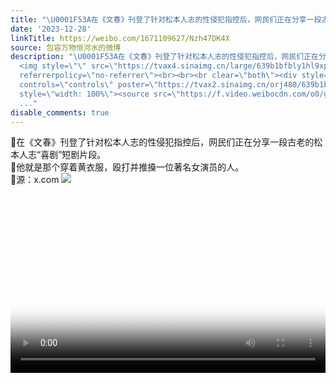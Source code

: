 ```yaml
---
title: "\U0001F53A在《文春》刊登了针对松本人志的性侵犯指控后，网民们正在分享一段古老的松本人志“喜剧”短剧片段。\U0001F53A他就是那个穿着黄衣服，殴打并推搡一位著名女演员的..."
date: '2023-12-28'
linkTitle: https://weibo.com/1671109627/Nzh47DK4X
source: 包容万物恒河水的微博
description: "\U0001F53A在《文春》刊登了针对松本人志的性侵犯指控后，网民们正在分享一段古老的松本人志“喜剧”短剧片段。<br>\U0001F53A他就是那个穿着黄衣服，殴打并推搡一位著名女演员的人。<br>\U0001F53A源：x.com
  <img style=\"\" src=\"https://tvax4.sinaimg.cn/large/639b1bfbly1hl9xp8e5h1j20n00eqwpp.jpg\"
  referrerpolicy=\"no-referrer\"><br><br><br clear=\"both\"><div style=\"clear: both\"></div><video
  controls=\"controls\" poster=\"https://tvax2.sinaimg.cn/orj480/639b1bfbly1hl9xq8kb9fj217a0k0dgt.jpg\"
  style=\"width: 100%\"><source src=\"https://f.video.weibocdn.com/o0/ghDGqvwglx08bj3NTJi001041200e4rF0E010.mp4?label=mp4_720p&amp;template=1558x720.25.0&amp;ori=0&amp;ps=1CwnkDw1GXwCQx&amp;Ex
  ..."
disable_comments: true
---
```

🔺在《文春》刊登了针对松本人志的性侵犯指控后，网民们正在分享一段古老的松本人志“喜剧”短剧片段。<br>🔺他就是那个穿着黄衣服，殴打并推搡一位著名女演员的人。<br>🔺源：x.com <img style="" src="https://tvax4.sinaimg.cn/large/639b1bfbly1hl9xp8e5h1j20n00eqwpp.jpg" referrerpolicy="no-referrer"><br><br><br clear="both"><div style="clear: both"></div><video controls="controls" poster="https://tvax2.sinaimg.cn/orj480/639b1bfbly1hl9xq8kb9fj217a0k0dgt.jpg" style="width: 100%"><source src="https://f.video.weibocdn.com/o0/ghDGqvwglx08bj3NTJi001041200e4rF0E010.mp4?label=mp4_720p&amp;template=1558x720.25.0&amp;ori=0&amp;ps=1CwnkDw1GXwCQx&amp;Ex ...